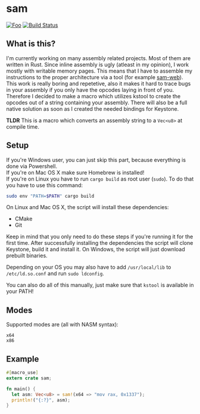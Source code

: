 # sam
[![Foo](https://img.shields.io/crates/v/sam.svg)](https://crates.io/crates/sam) [![Build Status](https://travis-ci.org/ioncodes/sam.svg?branch=master)](https://travis-ci.org/ioncodes/sam) 

## What is this?
I'm currently working on many assembly related projects. Most of them are written in Rust.
Since inline assembly is ugly (atleast in my opinion), I work mostly with writable memory pages.
This means that I have to assemble my instructions to the proper architecture via a tool (for example [sam-web](https://github.com/ioncodes/sam-web)).
This work is really boring and repetetive, also it makes it hard to trace bugs in your assembly if you only have the opcodes laying in front of you.  
Therefore I decided to make a macro which utilizes kstool to create the opcodes out of a string containing your assembly. There will also be a full native solution as soon as I created the needed bindings for Keystone.

**TLDR** This is a macro which converts an assembly string to a ```Vec<u8>``` at compile time.

## Setup
If you're Windows user, you can just skip this part, because everything is done via Powershell.  
If you're on Mac OS X make sure Homebrew is installed!  
If you're on Linux you have to run ```cargo build``` as root user (```sudo```). To do that you have to use this command:  
```bash
sudo env "PATH=$PATH" cargo build
```

On Linux and Mac OS X, the script will install these dependencies:
* CMake
* Git

Keep in mind that you only need to do these steps if you're running it for the first time.  After successfully installing the dependencies the script will clone Keystone, build it and install it. On Windows, the script will just download prebuilt binaries.  

Depending on your OS you may also have to add ```/usr/local/lib``` to ```/etc/ld.so.conf``` and run ```sudo ldconfig```.

You can also do all of this manually, just make sure that ```kstool``` is available in your PATH!

## Modes
Supported modes are (all with NASM syntax):
```
x64
x86
```

## Example
```rust
#[macro_use]
extern crate sam;

fn main() {
  let asm: Vec<u8> = sam!(x64 => "mov rax, 0x1337");
  println!("{:?}", asm);
}
```
